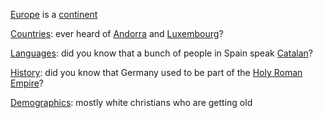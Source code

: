 [Europe](europe) is a [continent](continent)

[Countries](europe-countries): ever heard of [Andorra](andorra) and [Luxembourg](luxembourg)?

[Languages](europe-languages): did you know that a bunch of people in Spain speak [Catalan](catalan)?

[History](europe-history): did you know that Germany used to be part of the [Holy Roman Empire](holy-roman-empire)?

[Demographics](europe-demographics): mostly white christians who are getting old
